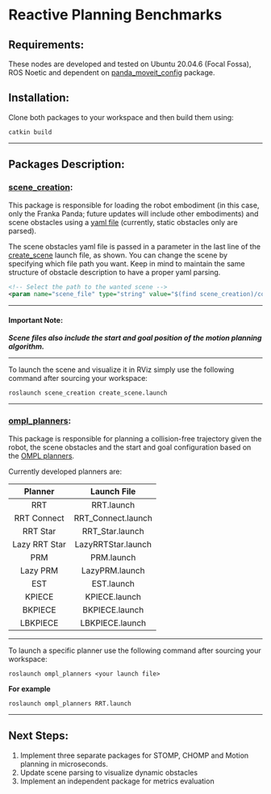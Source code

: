 # Reactive Planning Benchmarks
## Requirements:
These nodes are developed and tested on Ubuntu 20.04.6 (Focal Fossa), ROS Noetic and dependent on [panda_moveit_config](https://github.com/moveit/panda_moveit_config) package.

## Installation:
Clone both packages to your workspace and then build them using:
```
catkin build
```
----
## Packages Description:

### [scene_creation](scene_creation):
This package is responsible for loading the robot embodiment (in this case, only the Franka Panda; future updates will include other embodiments) and scene obstacles using a [yaml file](scene_creation/config/example_scene.yaml) (currently, static obstacles only are parsed).

The scene obstacles yaml file is passed in a parameter in the last line of the [create_scene](scene_creation/launch/create_scene.launch) launch file, as shown. You can change the scene by specifying which file path you want. Keep in mind to maintain the same structure of obstacle description to have a proper yaml parsing.

```xml
<!-- Select the path to the wanted scene -->
<param name="scene_file" type="string" value="$(find scene_creation)/config/example_scene.yaml" />
```
----
#### Important Note:
***Scene files also include the start and goal position of the motion planning algorithm.***

----


To launch the scene and visualize it in RViz simply use the following command after sourcing your workspace:
```
roslaunch scene_creation create_scene.launch
```
----

### [ompl_planners](ompl_planners):
This package is responsible for planning a collision-free trajectory given the robot, the scene obstacles and the start and goal configuration based on the [OMPL planners](https://ompl.kavrakilab.org/planners.html).

Currently developed planners are:
<div align="center">
  
|Planner      | Launch File       |
|:-----------:|:-----------------:|
|RRT          |RRT.launch         |
|RRT Connect  |RRT_Connect.launch |
|RRT Star     |RRT_Star.launch    |
|Lazy RRT Star|LazyRRTStar.launch |
|PRM          |PRM.launch         |
|Lazy PRM     |LazyPRM.launch     |
|EST          |EST.launch         |
|KPIECE       |KPIECE.launch      |
|BKPIECE      |BKPIECE.launch     |
|LBKPIECE     |LBKPIECE.launch    |

</div>

----
To launch a specific planner use the following command after sourcing your workspace:
```
roslaunch ompl_planners <your launch file>
```
**For example**
```
roslaunch ompl_planners RRT.launch
```

----
## Next Steps:
1. Implement three separate packages for STOMP, CHOMP and Motion planning in microseconds.
2. Update scene parsing to visualize dynamic obstacles
3. Implement an independent package for metrics evaluation
